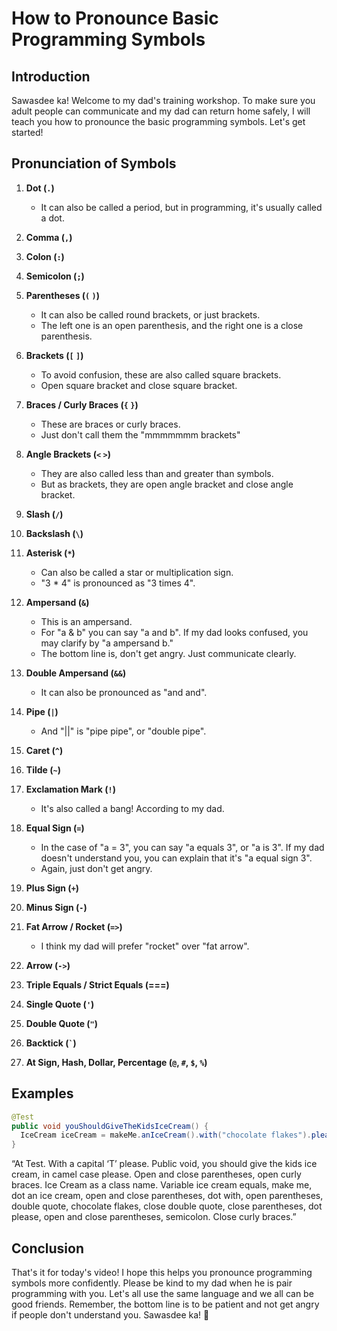 # How to Pronounce Basic Programming Symbols

## Introduction

Sawasdee ka! Welcome to my dad's training workshop. To make sure you adult people can communicate and my dad can return home safely, I will teach you how to pronounce the basic programming symbols. Let's get started!

## Pronunciation of Symbols

1. **Dot (`.`)**
   - It can also be called a period, but in programming, it's usually called a dot.

2. **Comma (`,`)**

3. **Colon (`:`)**

4. **Semicolon (`;`)**

5. **Parentheses (`(` `)`)**
   - It can also be called round brackets, or just brackets.
   - The left one is an open parenthesis, and the right one is a close parenthesis.

6. **Brackets (`[` `]`)**
   - To avoid confusion, these are also called square brackets.
   - Open square bracket and close square bracket.

7. **Braces / Curly Braces (`{` `}`)**
   - These are braces or curly braces.
   - Just don't call them the "mmmmmmm brackets"

8. **Angle Brackets (`<` `>`)**
   - They are also called less than and greater than symbols.
   - But as brackets, they are open angle bracket and close angle bracket.

9. **Slash (`/`)**

10. **Backslash (`\`)**

11. **Asterisk (`*`)**
    - Can also be called a star or multiplication sign.
    - "3 * 4" is pronounced as "3 times 4".

12. **Ampersand (`&`)**
    - This is an ampersand.
    - For "a & b" you can say "a and b". If my dad looks confused, you may clarify by "a ampersand b."
    - The bottom line is, don't get angry. Just communicate clearly.

13. **Double Ampersand (`&&`)**
    - It can also be pronounced as "and and".

14. **Pipe (`|`)**
    - And "||" is "pipe pipe", or "double pipe".

15. **Caret (`^`)**

16. **Tilde (`~`)**

17. **Exclamation Mark (`!`)**
    - It's also called a bang! According to my dad.

18. **Equal Sign (`=`)**
    - In the case of "a = 3", you can say "a equals 3", or "a is 3". If my dad doesn't understand you, you can explain that it's "a equal sign 3".
    - Again, just don't get angry.

19. **Plus Sign (`+`)**

20. **Minus Sign (`-`)**

21. **Fat Arrow / Rocket (`=>`)**
    - I think my dad will prefer "rocket" over "fat arrow".

22. **Arrow (`->`)**

23. **Triple Equals / Strict Equals (===)**

24. **Single Quote (`'`)**

25. **Double Quote (`"`)**

26. **Backtick (`` ` ``)**

27. **At Sign, Hash, Dollar, Percentage (`@`, `#`, `$`, `%`)**

## Examples

```java
@Test
public void youShouldGiveTheKidsIceCream() {
  IceCream iceCream = makeMe.anIceCream().with("chocolate flakes").please();
}
```

“At Test. With a capital ‘T’ please.
Public void, you should give the kids ice cream, in camel case please.
Open and close parentheses, open curly braces.
Ice Cream as a class name.
Variable ice cream equals,
make me, dot an ice cream, open and close parentheses,
dot with, open parentheses,
double quote, chocolate flakes, close double quote,
close parentheses, dot please, open and close parentheses, semicolon.
Close curly braces.”

## Conclusion

That's it for today's video! I hope this helps you pronounce programming symbols more confidently. Please be kind to my dad when he is pair programming with you. Let's all use the same language and we all can be good friends. Remember, the bottom line is to be patient and not get angry if people don't understand you. Sawasdee ka! 🙏
